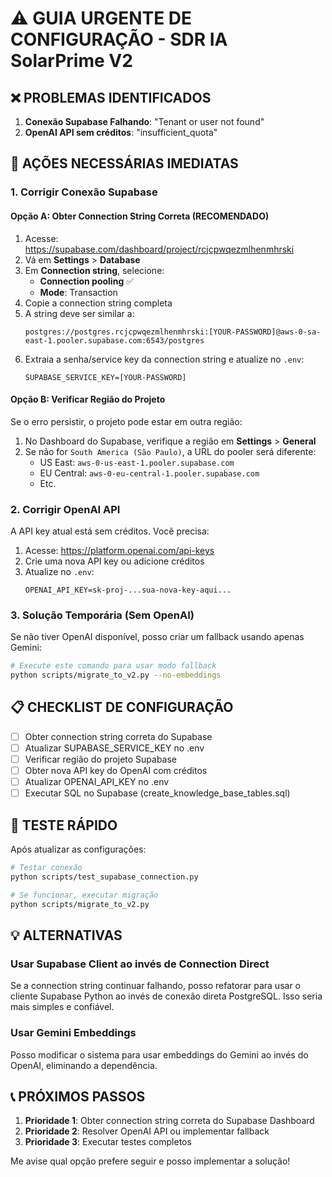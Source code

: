 # ⚠️ GUIA URGENTE DE CONFIGURAÇÃO - SDR IA SolarPrime V2

## ❌ PROBLEMAS IDENTIFICADOS

1. **Conexão Supabase Falhando**: "Tenant or user not found"
2. **OpenAI API sem créditos**: "insufficient_quota"

## 🚨 AÇÕES NECESSÁRIAS IMEDIATAS

### 1. Corrigir Conexão Supabase

#### Opção A: Obter Connection String Correta (RECOMENDADO)

1. Acesse: https://supabase.com/dashboard/project/rcjcpwqezmlhenmhrski
2. Vá em **Settings** > **Database**
3. Em **Connection string**, selecione:
   - **Connection pooling** ✅
   - **Mode**: Transaction
4. Copie a connection string completa
5. A string deve ser similar a:
   ```
   postgres://postgres.rcjcpwqezmlhenmhrski:[YOUR-PASSWORD]@aws-0-sa-east-1.pooler.supabase.com:6543/postgres
   ```
6. Extraia a senha/service key da connection string e atualize no `.env`:
   ```
   SUPABASE_SERVICE_KEY=[YOUR-PASSWORD]
   ```

#### Opção B: Verificar Região do Projeto

Se o erro persistir, o projeto pode estar em outra região:

1. No Dashboard do Supabase, verifique a região em **Settings** > **General**
2. Se não for `South America (São Paulo)`, a URL do pooler será diferente:
   - US East: `aws-0-us-east-1.pooler.supabase.com`
   - EU Central: `aws-0-eu-central-1.pooler.supabase.com`
   - Etc.

### 2. Corrigir OpenAI API

A API key atual está sem créditos. Você precisa:

1. Acesse: https://platform.openai.com/api-keys
2. Crie uma nova API key ou adicione créditos
3. Atualize no `.env`:
   ```
   OPENAI_API_KEY=sk-proj-...sua-nova-key-aqui...
   ```

### 3. Solução Temporária (Sem OpenAI)

Se não tiver OpenAI disponível, posso criar um fallback usando apenas Gemini:

```bash
# Execute este comando para usar modo fallback
python scripts/migrate_to_v2.py --no-embeddings
```

## 📋 CHECKLIST DE CONFIGURAÇÃO

- [ ] Obter connection string correta do Supabase
- [ ] Atualizar SUPABASE_SERVICE_KEY no .env
- [ ] Verificar região do projeto Supabase
- [ ] Obter nova API key do OpenAI com créditos
- [ ] Atualizar OPENAI_API_KEY no .env
- [ ] Executar SQL no Supabase (create_knowledge_base_tables.sql)

## 🔧 TESTE RÁPIDO

Após atualizar as configurações:

```bash
# Testar conexão
python scripts/test_supabase_connection.py

# Se funcionar, executar migração
python scripts/migrate_to_v2.py
```

## 💡 ALTERNATIVAS

### Usar Supabase Client ao invés de Connection Direct

Se a connection string continuar falhando, posso refatorar para usar o cliente Supabase Python ao invés de conexão direta PostgreSQL. Isso seria mais simples e confiável.

### Usar Gemini Embeddings

Posso modificar o sistema para usar embeddings do Gemini ao invés do OpenAI, eliminando a dependência.

## 📞 PRÓXIMOS PASSOS

1. **Prioridade 1**: Obter connection string correta do Supabase Dashboard
2. **Prioridade 2**: Resolver OpenAI API ou implementar fallback
3. **Prioridade 3**: Executar testes completos

Me avise qual opção prefere seguir e posso implementar a solução!